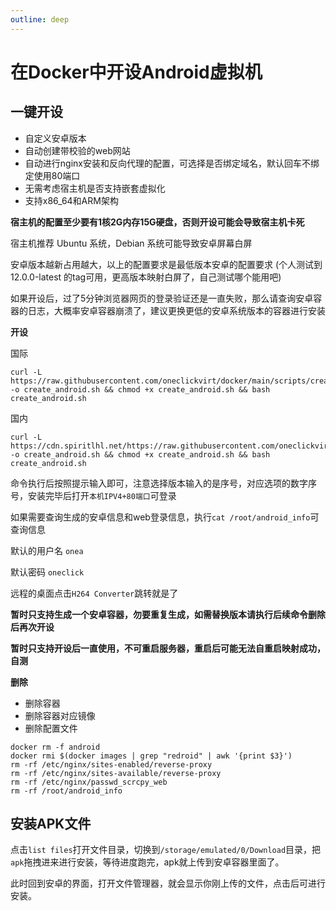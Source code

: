 ```yaml
---
outline: deep
---
```


# 在Docker中开设Android虚拟机

## 一键开设

- 自定义安卓版本
- 自动创建带校验的web网站
- 自动进行nginx安装和反向代理的配置，可选择是否绑定域名，默认回车不绑定使用80端口
- 无需考虑宿主机是否支持嵌套虚拟化
- 支持x86_64和ARM架构

**宿主机的配置至少要有1核2G内存15G硬盘，否则开设可能会导致宿主机卡死**

宿主机推荐 Ubuntu 系统，Debian 系统可能导致安卓屏幕白屏

安卓版本越新占用越大，以上的配置要求是最低版本安卓的配置要求 (个人测试到 12.0.0-latest 的tag可用，更高版本映射白屏了，自己测试哪个能用吧)

如果开设后，过了5分钟浏览器网页的登录验证还是一直失败，那么请查询安卓容器的日志，大概率安卓容器崩溃了，建议更换更低的安卓系统版本的容器进行安装

**开设**

国际

```shell
curl -L https://raw.githubusercontent.com/oneclickvirt/docker/main/scripts/create_android.sh -o create_android.sh && chmod +x create_android.sh && bash create_android.sh
```

国内

```shell
curl -L https://cdn.spiritlhl.net/https://raw.githubusercontent.com/oneclickvirt/docker/main/scripts/create_android.sh -o create_android.sh && chmod +x create_android.sh && bash create_android.sh
```

命令执行后按照提示输入即可，注意选择版本输入的是序号，对应选项的数字序号，安装完毕后打开```本机IPV4+80端口```可登录

如果需要查询生成的安卓信息和web登录信息，执行```cat /root/android_info```可查询信息

默认的用户名 ```onea```

默认密码 ```oneclick```

远程的桌面点击```H264 Converter```跳转就是了

**暂时只支持生成一个安卓容器，勿要重复生成，如需替换版本请执行后续命令删除后再次开设**

**暂时只支持开设后一直使用，不可重启服务器，重启后可能无法自重启映射成功，自测**

**删除**

- 删除容器
- 删除容器对应镜像
- 删除配置文件

```
docker rm -f android
docker rmi $(docker images | grep "redroid" | awk '{print $3}')
rm -rf /etc/nginx/sites-enabled/reverse-proxy
rm -rf /etc/nginx/sites-available/reverse-proxy
rm -rf /etc/nginx/passwd_scrcpy_web
rm -rf /root/android_info
```

## 安装APK文件

点击```list files```打开文件目录，切换到```/storage/emulated/0/Download```目录，把```apk```拖拽进来进行安装，等待进度跑完，apk就上传到安卓容器里面了。

此时回到安卓的界面，打开文件管理器，就会显示你刚上传的文件，点击后可进行安装。